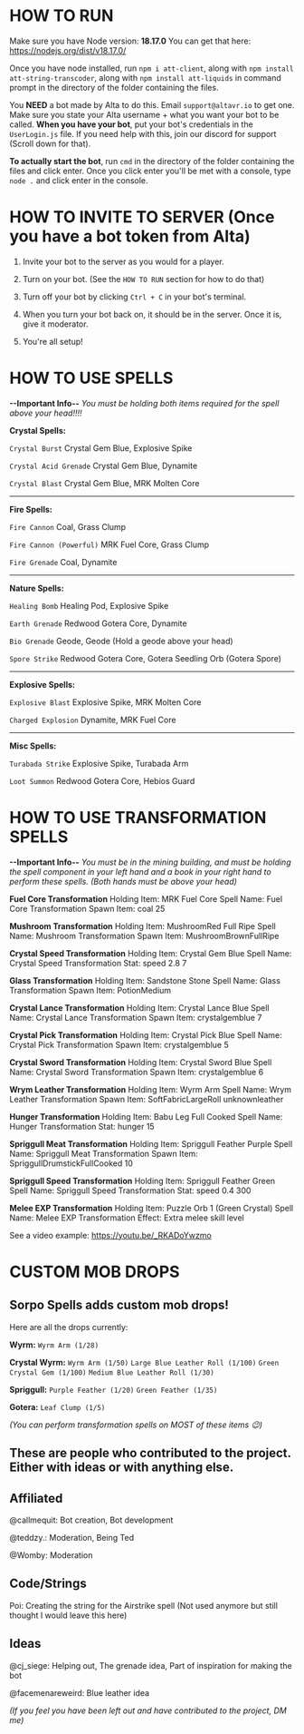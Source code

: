 # HOW TO RUN
Make sure you have Node version: **18.17.0**
You can get that here: https://nodejs.org/dist/v18.17.0/

Once you have node installed, run `npm i att-client`, along with `npm install att-string-transcoder`, along with `npm install att-liquids` in command prompt in the directory of the folder containing the files.

You **NEED** a bot made by Alta to do this. Email `support@altavr.io` to get one. Make sure you state your Alta username + what you want your bot to be called.
**When you have your bot**, put your bot's credentials in the `UserLogin.js` file. If you need help with this, join our discord for support (Scroll down for that).

**To actually start the bot**, run `cmd` in the directory of the folder containing the files and click enter.
Once you click enter you'll be met with a console, type `node .` and click enter in the console.

# HOW TO INVITE TO SERVER (Once you have a bot token from Alta)
1. Invite your bot to the server as you would for a player.

2. Turn on your bot. (See the `HOW TO RUN` section for how to do that)

3. Turn off your bot by clicking `Ctrl + C` in your bot's terminal.

4. When you turn your bot back on, it should be in the server. Once it is, give it moderator.

5. You're all setup! 

# HOW TO USE SPELLS
**--Important Info--**
*You must be holding both items required for the spell above your head!!!!*

**Crystal Spells:**

`Crystal Burst`
Crystal Gem Blue, Explosive Spike

`Crystal Acid Grenade`
Crystal Gem Blue, Dynamite

`Crystal Blast`
Crystal Gem Blue, MRK Molten Core

---------------------------------------
**Fire Spells:**

`Fire Cannon`
Coal, Grass Clump

`Fire Cannon (Powerful)`
MRK Fuel Core, Grass Clump

`Fire Grenade`
Coal, Dynamite

---------------------------------------
**Nature Spells:**

`Healing Bomb`
Healing Pod, Explosive Spike

`Earth Grenade`
Redwood Gotera Core, Dynamite

`Bio Grenade`
Geode, Geode (Hold a geode above your head)

`Spore Strike`
Redwood Gotera Core, Gotera Seedling Orb (Gotera Spore)

---------------------------------------
**Explosive Spells:**

`Explosive Blast`
Explosive Spike, MRK Molten Core

`Charged Explosion`
Dynamite, MRK Fuel Core

---------------------------------------
**Misc Spells:**

`Turabada Strike`
Explosive Spike, Turabada Arm

`Loot Summon`
Redwood Gotera Core, Hebios Guard

# HOW TO USE TRANSFORMATION SPELLS

**--Important Info--**
*You must be in the mining building, and must be holding the spell component in your left hand and a book in your right hand to perform these spells. (Both hands must be above your head)*

**Fuel Core Transformation**
Holding Item: MRK Fuel Core
Spell Name: Fuel Core Transformation
Spawn Item: coal 25

**Mushroom Transformation**
Holding Item: MushroomRed Full Ripe
Spell Name: Mushroom Transformation
Spawn Item: MushroomBrownFullRipe

**Crystal Speed Transformation**
Holding Item: Crystal Gem Blue
Spell Name: Crystal Speed Transformation
Stat: speed 2.8 7

**Glass Transformation**
Holding Item: Sandstone Stone
Spell Name: Glass Transformation
Spawn Item: PotionMedium

**Crystal Lance Transformation**
Holding Item: Crystal Lance Blue
Spell Name: Crystal Lance Transformation
Spawn Item: crystalgemblue 7

**Crystal Pick Transformation**
Holding Item: Crystal Pick Blue
Spell Name: Crystal Pick Transformation
Spawn Item: crystalgemblue 5

**Crystal Sword Transformation**
Holding Item: Crystal Sword Blue
Spell Name: Crystal Sword Transformation
Spawn Item: crystalgemblue 6

**Wrym Leather Transformation**
Holding Item: Wyrm Arm
Spell Name: Wrym Leather Transformation
Spawn Item: SoftFabricLargeRoll unknownleather

**Hunger Transformation**
Holding Item: Babu Leg Full Cooked
Spell Name: Hunger Transformation
Stat: hunger 15

**Spriggull Meat Transformation**
Holding Item: Spriggull Feather Purple
Spell Name: Spriggull Meat Transformation
Spawn Item: SpriggullDrumstickFullCooked 10

**Spriggull Speed Transformation**
Holding Item: Spriggull Feather Green
Spell Name: Spriggull Speed Transformation
Stat: speed 0.4 300

**Melee EXP Transformation**
Holding Item: Puzzle Orb 1 (Green Crystal)
Spell Name: Melee EXP Transformation
Effect: Extra melee skill level

See a video example: https://youtu.be/_RKADoYwzmo

# CUSTOM MOB DROPS

## Sorpo Spells adds custom mob drops!
Here are all the drops currently:

**Wyrm:**
`Wyrm Arm (1/28)`

**Crystal Wyrm:**
`Wyrm Arm (1/50)`
`Large Blue Leather Roll (1/100)`
`Green Crystal Gem (1/100)`
`Medium Blue Leather Roll (1/30)`

**Spriggull:**
`Purple Feather (1/20)`
`Green Feather (1/35)`

**Gotera:**
`Leaf Clump (1/5)`

*(You can perform transformation spells on MOST of these items :wink:)*

## These are people who contributed to the project. Either with ideas or with anything else.
## Affiliated

@callmequit: Bot creation, Bot development

@teddzy.: Moderation, Being Ted

@Womby: Moderation

## Code/Strings
Poi: Creating the string for the Airstrike spell (Not used anymore but still thought I would leave this here)

## Ideas

@cj_siege: Helping out, The grenade idea, Part of inspiration for making the bot 

@facemenareweird: Blue leather idea


*(If you feel you have been left out and have contributed to the project, DM me)*
